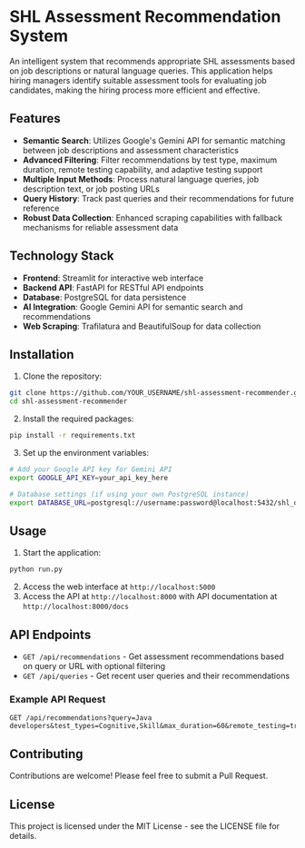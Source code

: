 # SHL Assessment Recommendation System

An intelligent system that recommends appropriate SHL assessments based on job descriptions or natural language queries. This application helps hiring managers identify suitable assessment tools for evaluating job candidates, making the hiring process more efficient and effective.

## Features

- **Semantic Search**: Utilizes Google's Gemini API for semantic matching between job descriptions and assessment characteristics
- **Advanced Filtering**: Filter recommendations by test type, maximum duration, remote testing capability, and adaptive testing support
- **Multiple Input Methods**: Process natural language queries, job description text, or job posting URLs
- **Query History**: Track past queries and their recommendations for future reference
- **Robust Data Collection**: Enhanced scraping capabilities with fallback mechanisms for reliable assessment data

## Technology Stack

- **Frontend**: Streamlit for interactive web interface
- **Backend API**: FastAPI for RESTful API endpoints
- **Database**: PostgreSQL for data persistence
- **AI Integration**: Google Gemini API for semantic search and recommendations
- **Web Scraping**: Trafilatura and BeautifulSoup for data collection

## Installation

1. Clone the repository:
```bash
git clone https://github.com/YOUR_USERNAME/shl-assessment-recommender.git
cd shl-assessment-recommender
```

2. Install the required packages:
```bash
pip install -r requirements.txt
```

3. Set up the environment variables:
```bash
# Add your Google API key for Gemini API
export GOOGLE_API_KEY=your_api_key_here

# Database settings (if using your own PostgreSQL instance)
export DATABASE_URL=postgresql://username:password@localhost:5432/shl_db
```

## Usage

1. Start the application:
```bash
python run.py
```

2. Access the web interface at `http://localhost:5000`
3. Access the API at `http://localhost:8000` with API documentation at `http://localhost:8000/docs`

## API Endpoints

- `GET /api/recommendations` - Get assessment recommendations based on query or URL with optional filtering
- `GET /api/queries` - Get recent user queries and their recommendations

### Example API Request

```
GET /api/recommendations?query=Java developers&test_types=Cognitive,Skill&max_duration=60&remote_testing=true
```

## Contributing

Contributions are welcome! Please feel free to submit a Pull Request.

## License

This project is licensed under the MIT License - see the LICENSE file for details.